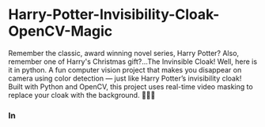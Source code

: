 # Harry-Potter-Invisibility-Cloak-OpenCV-Magic
Remember the classic, award winning novel series, Harry Potter?
Also, remember one of Harry's Christmas gift?...The Invinsible Cloak!
Well, here is it in python.
A fun computer vision project that makes you disappear on camera using color detection — just like Harry Potter’s invisibility cloak! Built with Python and OpenCV, this project uses real-time video masking to replace your cloak with the background. 🧙‍♂️✨

### In
